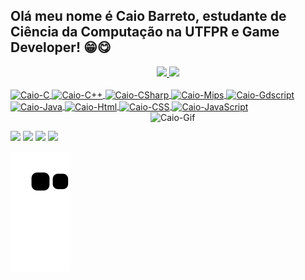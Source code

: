 ## Olá meu nome é Caio Barreto, estudante de Ciência da Computação na UTFPR e Game Developer! 😁😋
<div align="center">
  <a href="https://github.com/CaioBarretoo">
  <img height="180em" src="https://github-readme-stats.vercel.app/api?username=CaioBarretoo&show_icons=true&theme=dracula&include_all_commits=true&count_private=true"/>
  <img height="180em" src="https://github-readme-stats.vercel.app/api/top-langs/?username=CaioBarretoo&layout=compact&langs_count=7&theme=dracula"/>
</div>
<div style="display: inline_block"><br>
  <img align="center" alt="Caio-C" height="40" width="50" src="https://img.shields.io/badge/C-00599C?style=for-the-badge&logo=c&logoColor=white">
  <img align="center" alt="Caio-C++" height="40" width="60" src="https://img.shields.io/badge/C%2B%2B-00599C?style=for-the-badge&logo=c%2B%2B&logoColor=white">
  <img align="center" alt="Caio-CSharp" height="45" width="50" src="https://img.shields.io/badge/C%23-239120?style=for-the-badge&logo=c-sharp&logoColor=white">
  <img align="center" alt="Caio-Mips" height="45" width="40" src="https://assets.exercism.io/tracks/mips-bordered-turquoise.png">
  <img align="center" alt="Caio-Gdscript" height="45" width="40" src="https://upload.wikimedia.org/wikipedia/commons/6/6a/Godot_icon.svg">
  <img align="center" alt="Caio-Java" height="40" width="50" src="https://img.shields.io/badge/Java-ED8B00?style=for-the-badge&logo=java&logoColor=white">
  <img align="center" alt="Caio-Html" height="40" width="60" src="https://img.shields.io/badge/HTML5-E34F26?style=for-the-badge&logo=html5&logoColor=white">
  <img align="center" alt="Caio-CSS" height="40" width="60" src="https://img.shields.io/badge/CSS3-1572B6?style=for-the-badge&logo=css3&logoColor=white">
  <img align="center" alt="Caio-JavaScript" height="40" width="60" src="https://img.shields.io/badge/JavaScript-F7DF1E?style=for-the-badge&logo=javascript&logoColor=black">
  <a href="https://github.com/CaioBarretoo"><img src="https://i.picasion.com/resize92/ffc915c7c3ae2f75edc03efedb079eb7.png" img align ="right" width="280" height="220" border="0" alt="Caio-Gif" /></a><br /><a href="https://github.com/CaioBarretoo/"></a>
  
  ##
 
  <a href="https://pt-br.facebook.com/caio.barreto1" target="_blank"><img src="https://img.shields.io/badge/Facebook-1877F2?style=for-the-badge&logo=facebook&logoColor=white" target="_blank"></a>
  <a href="https://www.instagram.com/caiobarret0/" target="_blank"><img src="https://img.shields.io/badge/-Instagram-%23E4405F?style=for-the-badge&logo=instagram&logoColor=white" target="_blank"></a>
 <a href="https://discord.gg/mc6PUxecaz" target="_blank"><img src="https://img.shields.io/badge/Discord-7289DA?style=for-the-badge&logo=discord&logoColor=white" target="_blank"></a> 
  <a href = "mailto:caioc.2002@alunos.utfpr.edu.br"><img src="https://img.shields.io/badge/-Gmail-%23333?style=for-the-badge&logo=gmail&logoColor=white" target="_blank"></a>
 
  ![Snake animation](https://github.com/CaioBarretoo/CaioBarretoo/blob/output/github-contribution-grid-snake.svg)
 
</div>
